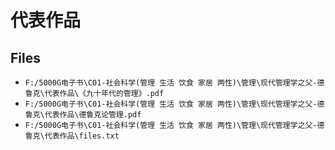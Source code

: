 # 代表作品

## Files

- `F:/5000G电子书\C01-社会科学(管理 生活 饮食 家居 两性)\管理\现代管理学之父-德鲁克\代表作品\《九十年代的管理》.pdf`
- `F:/5000G电子书\C01-社会科学(管理 生活 饮食 家居 两性)\管理\现代管理学之父-德鲁克\代表作品\德鲁克论管理.pdf`
- `F:/5000G电子书\C01-社会科学(管理 生活 饮食 家居 两性)\管理\现代管理学之父-德鲁克\代表作品\files.txt`
